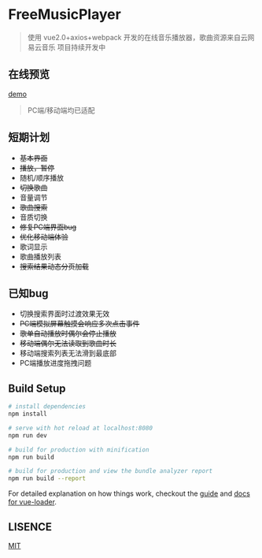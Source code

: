 # FreeMusicPlayer
> 使用 vue2.0+axios+webpack 开发的在线音乐播放器，歌曲资源来自云网易云音乐
项目持续开发中
## 在线预览
   [demo](http://e.zohar.com.cn/dist)
   > PC端/移动端均已适配
## 短期计划
- ~~基本界面~~
- ~~播放，暂停~~
- 随机/顺序播放
- ~~切换歌曲~~
- 音量调节
- ~~歌曲搜索~~
- 音质切换
- ~~修复PC端界面bug~~
- ~~优化移动端体验~~
- 歌词显示
- 歌曲播放列表
- ~~搜索结果动态分页加载~~
## 已知bug
- 切换搜索界面时过渡效果无效
- ~~PC端模拟屏幕触摸会响应多次点击事件~~
- ~~歌单自动播放时偶尔会停止播放~~
- ~~移动端偶尔无法读取到歌曲时长~~
- 移动端搜索列表无法滑到最底部
- PC端播放进度拖拽问题
## Build Setup

``` bash
# install dependencies
npm install

# serve with hot reload at localhost:8080
npm run dev

# build for production with minification
npm run build

# build for production and view the bundle analyzer report
npm run build --report
```

For detailed explanation on how things work, checkout the [guide](http://vuejs-templates.github.io/webpack/) and [docs for vue-loader](http://vuejs.github.io/vue-loader).

## LISENCE
[MIT](https://opensource.org/licenses/MIT)
